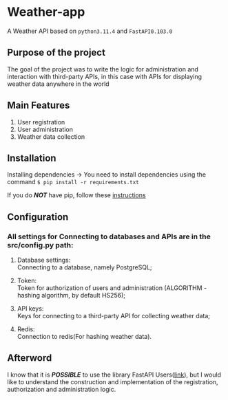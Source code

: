 # Weather-app
A Weather API based on ```python3.11.4``` and ```FastAPI0.103.0```

## Purpose of the project
The goal of the project was to write the logic for administration and interaction with third-party APIs, in this case with APIs for displaying weather data anywhere in the world

## Main Features
1. User registration
2. User administration
3. Weather data collection

## Installation
Installing dependencies -> You need to install dependencies using the command ```$ pip install -r requirements.txt```

If you do ***NOT*** have pip, follow these [instructions](https://pip.pypa.io/en/stable/installation/)

## Configuration
### All settings for Connecting to databases and APIs are in the src/config.py path:

1. Database settings:  
Connecting to a database, namely PostgreSQL;

2. Token:  
Token for authorization of users and administration (ALGORITHM - hashing algorithm, by default HS256);

3. API keys:  
Keys for connecting to a third-party API for collecting weather data;

4. Redis:  
Connection to redis(For hashing weather data).

## Afterword
I know that it is ***POSSIBLE*** to use the library FastAPI Users([link](https://fastapi-users.github.io/fastapi-users/12.1/)), but I would like to understand the construction and implementation of the registration, authorization and administration logic.
